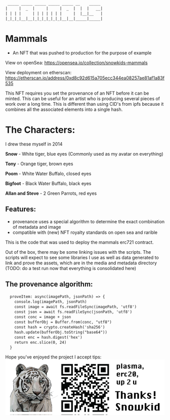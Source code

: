 ```                                           
 _____ _____ _____ _____ _____ __    _____ 
|     |  _  |     |     |  _  |  |  |   __|
| | | |     | | | | | | |     |  |__|__   |
|_|_|_|__|__|_|_|_|_|_|_|__|__|_____|_____|
```               

# Mammals #
 - An NFT that was pushed to production for the purpose of example

View on openSea: https://opensea.io/collection/snowkids-mammals 

View deployment on etherscan: https://etherscan.io/address/0xd8c92d615a705ecc344ea08257ae81af1a83f535

This NFT requires you set the provenance of an NFT before it can be minted. This can be useful for an artist who is producing several pieces of work over a long time. This is different than using CID's from ipfs because it combines all the associated elements into a single hash.

# The Characters: #

I drew these myself in 2014

**Snow** - White tiger, blue eyes (Commonly used as my avatar on everything)

**Tony** - Orange tiger, brown eyes

**Poom** - White Water Buffalo, closed eyes

**Bigfoot** - Black Water Buffalo, black eyes

**Allan and Steve** - 2 Green Parrots, red eyes

## Features:
- provenance uses a special algorithm to determine the exact combination of metadata and image
- compatible with (new) NFT royalty standards on open sea and rarible 

This is the code that was used to deploy the mammals erc721 contract. 

Out of the box, there may be some linking issues with the scripts. The scripts will expect to see some libraries I use as well as data generated to link and prove the assets, which are in the media and metadata directory 
(TODO: do a test run now that everything is consolidated here)

## The provenance algorithm:

```
  proveItem: async(imagePath, jsonPath) => {
    console.log(imagePath, jsonPath)
    const image = await fs.readFileSync(imagePath, 'utf8')
    const json = await fs.readFileSync(jsonPath, 'utf8')
    const conc = image + json
    const bufferObj = Buffer.from(conc, "utf8")
    const hash = crypto.createHash('sha256')
    hash.update(bufferObj.toString("base64"))
    const enc = hash.digest('hex')
    return enc.slice(0, 24)
  }
```

Hope you've enjoyed the project 
I accept tips:
![0xEBE40BB6FAa9AC01B2eda5c3917Bc3Bb8Bb76437](/media/tipaddress.png "TIPZZZ")